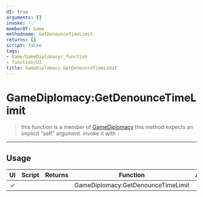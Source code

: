 ```yaml
---
UI: true
arguments: []
invoke: ':'
memberOf: Game
methodname: GetDenounceTimeLimit
returns: []
script: false
tags:
- Game/GameDiplomacy/_function
- function/UI
title: GameDiplomacy.GetDenounceTimeLimit
---
```

# GameDiplomacy:GetDenounceTimeLimit
> this function is a member of [GameDiplomacy](civ-6/lua/GameDiplomacy.md)
> this method expects an implicit "self" argument. invoke it with `:`
-----
## Usage
|  UI | Script | Returns | Function | Arguments |
|:---:|:------:|-------:|:--------:|:---------|
|✓| ||GameDiplomacy:GetDenounceTimeLimit||
